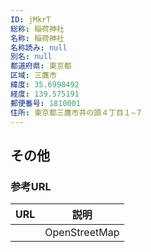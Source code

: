 ```yaml
---
ID: jMkrT
総称: 稲荷神社
名称: 稲荷神社
名称読み: null
別名: null
都道府県: 東京都
区域: 三鷹市
緯度: 35.6998492
経度: 139.575191
郵便番号: 1810001
住所: 東京都三鷹市井の頭４丁目１−７
---
```


## その他

### 参考URL

| URL | 説明          |
| --- | ------------- |
|     | OpenStreetMap |
